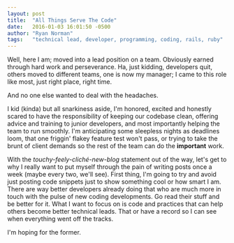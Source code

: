 ```yaml
---
layout: post
title:  "All Things Serve The Code"
date:   2016-01-03 16:01:50 -0500
author: "Ryan Norman"
tags:   "technical lead, developer, programming, coding, rails, ruby"
---
```


Well, here I am; moved into a lead position on a team. Obviously earned through hard work and perseverance.
Ha, just kidding, developers quit, others moved to different teams, one is now my manager;
I came to this role like most, just right place, right time.

And no one else wanted to deal with the headaches.

I kid (kinda) but all snarkiness aside, I'm honored, excited and honestly scared to have the responsibility
of keeping our codebase clean, offering advice and training to junior developers, and
most importantly helping the team to run smoothly. I'm anticipating some sleepless
nights as deadlines loom, that one friggin' flakey feature test won't pass, or
trying to take the brunt of client demands so the rest of the team can do the
**important** work.

With the *touchy-feely-cliché-new-blog* statement out of the way, let's get to why
I really want to put myself through the pain of writing posts once a week (maybe every two, we'll see).
First thing, I'm going to try and avoid just posting code snippets just to show something cool or how
smart I am. There are way better developers already doing that who are much more in touch with the
pulse of new coding developments. Go read their stuff and be better for it. What I want to focus
on is code and practices that can help others become better technical leads. That or have a record
so I can see when everything went off the tracks.

I'm hoping for the former.
